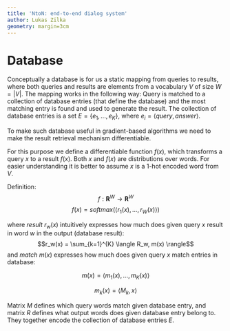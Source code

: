 ```yaml
---
title: 'NtoN: end-to-end dialog system'
author: Lukas Zilka
geometry: margin=3cm
---
```


# Database

Conceptually a database is for us a static mapping from queries to results, where
both queries and results are elements from a vocabulary $V$ of size $W = |V|$.
The mapping works in the following way: Query is matched to a collection 
of database entries (that define the database) and the most matching entry 
is found and used to generate the result.
The collection of database entries is a set $E=\{e_1, ..., e_K\}$, 
where $e_i = \langle query, answer \rangle$.

To make such database useful in gradient-based algorithms we need to make the 
result retrieval mechanism differentiable.

For this purpose we define a differentiable function $f(x)$, which transforms a
query $x$ to a result $f(x)$. Both $x$ and $f(x)$ are distributions over words. 
For easier understanding it is better to assume $x$ is a 1-hot encoded word from $V$.

Definition:
$$f: \mathbf{R}^W \rightarrow \mathbf{R}^W$$
$$f(x) = softmax( \langle r_1(x), ..., r_W(x) \rangle )$$
 
where 
*result* $r_w(x)$ intuitively expresses how much does given query $x$ result in word $w$ in the output (database result):
$$r_w(x) = \sum_{k=1}^{K} \langle R_w, m(x) \rangle$$
and *match* $m(x)$ expresses how much does given query $x$ match entries in database: 

$$m(x) = \langle m_1(x), ..., m_K(x) \rangle$$

$$m_k(x) = \langle M_k, x \rangle$$

Matrix $M$ defines which query words match given database entry, 
and matrix $R$ defines what output words does given database entry belong to.
They together encode the collection of database entries $E$.
    





